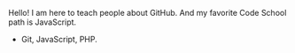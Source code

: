 Hello! I am here to teach people about GitHub.
And my favorite Code School path is JavaScript.
* Git, JavaScript, PHP.
